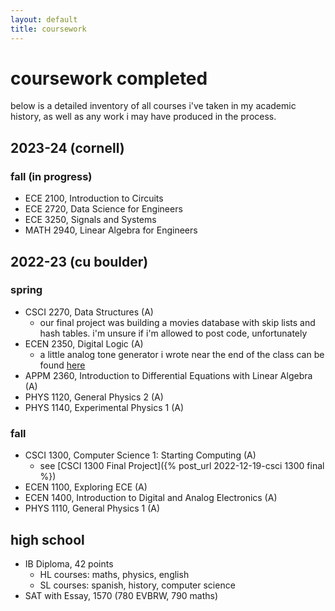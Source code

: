 ```yaml
---
layout: default
title: coursework
---
```


# coursework completed
below is a detailed inventory of all courses i've taken in my academic history, as well as any work i may have produced in the process.

## 2023-24 (cornell)
### fall (in progress)
- ECE 2100, Introduction to Circuits
- ECE 2720, Data Science for Engineers
- ECE 3250, Signals and Systems
- MATH 2940, Linear Algebra for Engineers


## 2022-23 (cu boulder)
### spring
- CSCI 2270, Data Structures (A)
  - our final project was building a movies database with skip lists and hash tables. i'm unsure if i'm allowed to post code, unfortunately
- ECEN 2350, Digital Logic (A)
  - a little analog tone generator i wrote near the end of the class can be found [here](https://github.com/hhe07/ecen2350-tone)
- APPM 2360, Introduction to Differential Equations with Linear Algebra (A)
- PHYS 1120, General Physics 2 (A)
- PHYS 1140, Experimental Physics 1 (A)


### fall
- CSCI 1300, Computer Science 1: Starting Computing (A)
  - see [CSCI 1300 Final Project]({% post_url 2022-12-19-csci 1300 final %})
- ECEN 1100, Exploring ECE (A)
- ECEN 1400, Introduction to Digital and Analog Electronics (A)
- PHYS 1110, General Physics 1 (A)


## high school
- IB Diploma, 42 points
  - HL courses: maths, physics, english
  - SL courses: spanish, history, computer science
- SAT with Essay, 1570 (780 EVBRW, 790 maths)